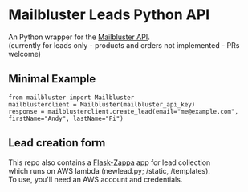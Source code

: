# Mailbluster Leads Python API  

An Python wrapper for the [Mailbluster API](https://app.mailbluster.com/api-doc/products).  
(currently for leads only - products and orders not implemented - PRs welcome)  

## Minimal Example  

`from mailbluster import Mailbluster`  
`mailblusterclient = Mailbluster(mailbluster_api_key)`  
`response = mailblusterclient.create_lead(email="me@example.com", firstName="Andy", lastName="Pi")`  

## Lead creation form  
This repo also contains a [Flask-Zappa](https://github.com/zappa/Zappa) app for lead collection  
which runs on AWS lambda (newlead.py; /static, /templates).  
To use, you'll need an AWS account and credentials.  